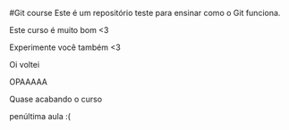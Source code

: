 #Git course
Este é um repositório teste para ensinar como o Git funciona.

Este curso é muito bom <3

Experimente você também <3

Oi voltei

OPAAAAA


Quase acabando o curso


penúltima aula :(
